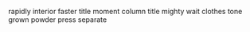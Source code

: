 rapidly interior faster title moment column title mighty wait clothes tone grown powder press separate